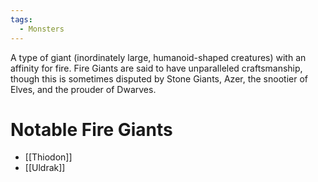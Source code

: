 ```yaml
---
tags:
  - Monsters
---
```

A type of giant (inordinately large, humanoid-shaped creatures) with an affinity for fire. Fire Giants are said to have unparalleled craftsmanship, though this is sometimes disputed by Stone Giants, Azer, the snootier of Elves, and the prouder of Dwarves.
# Notable Fire Giants
- [[Thiodon]]
- [[Uldrak]]